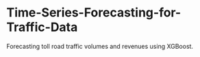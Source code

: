 # Time-Series-Forecasting-for-Traffic-Data
Forecasting toll road traffic volumes and revenues using XGBoost.
